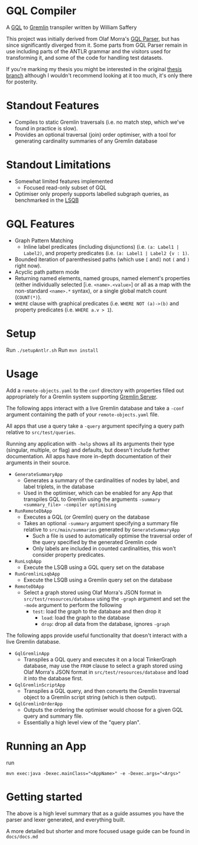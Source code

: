 # GQL Compiler

A [GQL](https://www.gqlstandards.org/home) to [Gremlin](https://tinkerpop.apache.org/docs/3.4.4/reference/#intro) transpiler written by William Saffery

This project was initially derived from Olaf Morra's [GQL Parser](https://github.com/OlofMorra/GQL-parser), but has since significantly diverged from it.
Some parts from GQL Parser remain in use including parts of the ANTLR grammar and the visitors used for transforming it, and some of the code for handling test datasets.

If you're marking my thesis you might be interested in the original [thesis branch](https://github.com/WSaffery/GQL-Compiler/tree/thesis) although I wouldn't recommend looking at it too much, it's only there for posterity.

# Standout Features

- Compiles to static Gremlin traversals (i.e. no match step, which we've found in practice is slow).
- Provides an optional traversal (join) order optimiser, with a tool for generating cardinality summaries of any Gremlin database

# Standout Limitations

- Somewhat limited features implemented
	- Focused read-only subset of GQL
- Optimiser only properly supports labelled subgraph queries, as benchmarked in the [LSQB](https://dl.acm.org/doi/pdf/10.1145/3461837.3464516)

# GQL Features

- Graph Pattern Matching
	- Inline label predicates (including disjunctions) (i.e. `(a: Label1 | Label2)`, and property predicates (i.e. `(a: Label1 | Label2 {v : 1)`.
- Bounded iteration of parenthesised paths (which use `[` and`]` not `(` and `)` right now).
- Acyclic path pattern mode
- Returning named elements, named groups, named element's properties (either individually selected \[i.e. `<name>.<value>`]  or all as a map with the non-standard `<name>.*` syntax), or a single global match count (`COUNT(*)`).
- `WHERE` clause with graphical predicates (i.e. `WHERE NOT (a)->(b)` and property predicates (i.e. `WHERE a.v > 1`).

# Setup

Run `./setupAntlr.sh`
Run `mvn install`



# Usage

Add a `remote-objects.yaml` to the `conf` directory with properties filled out appropriately for a Gremlin system supporting [Gremlin Server](https://tinkerpop.apache.org/docs/3.4.4/reference/#gremlin-server).

The following apps interact with a live Gremlin database and take a `-conf` argument containing the path of your `remote-objects.yaml` file.

All apps that use a query take a `-query` argument specifying a query path relative to `src/test/queries`.

Running any application with `-help` shows all its arguments their type (singular, multiple, or flag) and defaults, but doesn't include further documentation.
All apps have more in-depth documentation of their arguments in their source.

- `GenerateSummaryApp`
	- Generates a summary of the cardinalities of nodes by label, and label triplets, in the database
	- Used in the optimiser, which can be enabled for any App that transpiles GQL to Gremlin using the arguments 
		`-summary <summary_file> -compiler optimising`
- `RunRemoteDbApp`
	- Executes a GQL (or Gremlin) query on the database
	- Takes an optional `-summary` argument specifying a summary file relative to `src/main/summaries` generated by `GenerateSummaryApp`
		- Such a file is used to automatically optimise the traversal order of the query specified by the generated Gremlin code
		- Only labels are included in counted cardinalities, this won't consider property predicates.		
- `RunLsqbApp`
	- Execute the LSQB using a GQL query set on the database
- `RunGremlinLsqbApp`
	- Execute the LSQB using a Gremlin query set on the database
 - `RemoteDbApp`
 	- Select a graph stored using Olaf Morra's JSON format in `src/test/resources/database`  using the `-graph` argument and set the `-mode` argument to perform the following
  		- `test`: load the graph to the database and then drop it
    		- `load`: load the graph to the database
      		- `drop`: drop all data from the database, ignores `-graph`     

The following apps provide useful functionality that doesn't interact with a live Gremlin database.

- `GqlGremlinApp`
	- Transpiles a GQL query and executes it on a local TinkerGraph database, may use the `FROM` clause to select a graph stored using Olaf Morra's JSON format in `src/test/resources/database` and load it into the database first.
- `GqlGremlinScriptApp`
	- Transpiles a GQL query, and then converts the Gremlin traversal object to a Gremlin script string (which is then output).
- `GqlGremlinOrderApp`
	- Outputs the ordering the optimiser would choose for a given GQL query and summary file.
	- Essentially a high level view of the "query plan".


# Running an App

run 

```
mvn exec:java -Dexec.mainClass="<AppName>" -e -Dexec.args="<Args>"
```

# Getting started

The above is a high level summary that as a guide assumes you have the parser and lexer generated, and everything built.

A more detailed but shorter and more focused usage guide can be found in `docs/docs.md`
